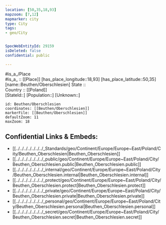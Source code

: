 ```yaml
---
location: [50,35,18,93] 
mapzoom: [7,12] 
mapmarker: city 
type: City
tags:
- geo/City


SpocWebEntityId: 29159
isDeleted: false
confidential: public

---
```

#is_a_/Place  
#is_a_ :: [[Place]] 
[has_place_longitude::18,93] 
[has_place_latitude::50,35] 
[name::Beuthen/Oberschlesien] 
State ::  
Country :: [[Poland]]  
[StateId::] 
[Population::] 
[Unknown::] 


```leaflet
id: Beuthen/Oberschlesien
coordinates: [[Beuthen/Oberschlesien]] 
markerFile: [[Beuthen/Oberschlesien]] 
defaultZoom: 11 
maxZoom: 18
```


## Confidential Links & Embeds: 
- [[../../../../../../../_Standards/geo/Continent/Europe/Europe~East/Poland/City/Beuthen_Oberschlesien|Beuthen_Oberschlesien]] 
- [[../../../../../../../_public/geo/Continent/Europe/Europe~East/Poland/City/Beuthen_Oberschlesien.public|Beuthen_Oberschlesien.public]] 
- [[../../../../../../../_internal/geo/Continent/Europe/Europe~East/Poland/City/Beuthen_Oberschlesien.internal|Beuthen_Oberschlesien.internal]] 
- [[../../../../../../../_protect/geo/Continent/Europe/Europe~East/Poland/City/Beuthen_Oberschlesien.protect|Beuthen_Oberschlesien.protect]] 
- [[../../../../../../../_private/geo/Continent/Europe/Europe~East/Poland/City/Beuthen_Oberschlesien.private|Beuthen_Oberschlesien.private]] 
- [[../../../../../../../_personal/geo/Continent/Europe/Europe~East/Poland/City/Beuthen_Oberschlesien.personal|Beuthen_Oberschlesien.personal]] 
- [[../../../../../../../_secret/geo/Continent/Europe/Europe~East/Poland/City/Beuthen_Oberschlesien.secret|Beuthen_Oberschlesien.secret]] 
